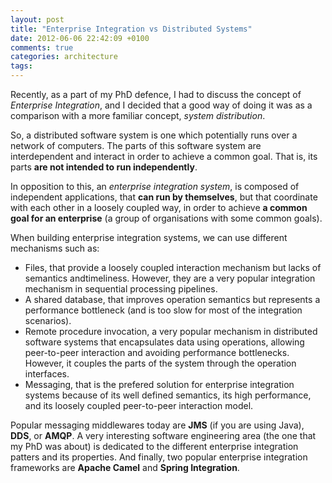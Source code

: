 ```yaml
---
layout: post
title: "Enterprise Integration vs Distributed Systems"
date: 2012-06-06 22:42:09 +0100
comments: true
categories: architecture
tags: 
---
```

Recently, as a part of  my PhD defence, I had to discuss the concept of *Enterprise Integration*, and I decided that a good way of doing it was as a comparison with a more familiar concept, *system distribution*.  

So, a distributed software system is one which potentially runs over a network of computers. The parts of this software system are interdependent and interact in order to achieve a common goal. That is, its parts **are not intended to run independently**.  

In opposition to this, an *enterprise integration system*, is composed of independent applications, that **can run by themselves**, but that coordinate with each other in a loosely coupled way, in order to achieve **a common goal for an enterprise** (a group of organisations with some common goals).  

When building enterprise integration systems, we can use different mechanisms such as:

* Files, that provide a loosely coupled interaction mechanism but lacks of semantics andtimeliness. However, they are a very popular integration mechanism in sequential processing pipelines.
* A shared database, that improves operation semantics but represents a performance bottleneck (and is too slow for most of the integration scenarios).
* Remote procedure invocation, a very popular mechanism in distributed software systems that encapsulates data using operations, allowing peer-to-peer interaction and avoiding performance bottlenecks. However, it couples the parts of the system through the operation interfaces.
* Messaging, that is the prefered solution for enterprise integration systems because of its well defined semantics, its high performance, and its loosely coupled peer-to-peer interaction model.  

Popular messaging middlewares today are **JMS** (if you are using Java), **DDS**, or **AMQP**. A very interesting software engineering area (the one that my PhD was about) is dedicated to the different enterprise integration patters and its properties. And finally, two popular enterprise integration frameworks are **Apache Camel** and **Spring Integration**.  